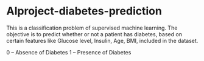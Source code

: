 # AIproject-diabetes-prediction

This is a classification problem of supervised machine learning. The objective is to predict whether or not a patient has diabetes, based on certain features like Glucose level, Insulin, Age, BMI, included in the dataset.

0 – Absence of Diabetes
1 – Presence of Diabetes
